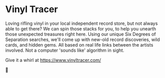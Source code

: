 # Vinyl Tracer 

Loving rifling vinyl in your local independent record store, but not always able to get there? We can spin those stacks for you, to help you unearth those unexpected treasures right here. Using our unique Six Degrees of Separation searches, we'll come up with new-old record discoveries, wild cards, and hidden gems. All based on real life links between the artists involved. Not a computer 'sounds like' algorithm in sight.

Give it a whirl at https://www.vinyltracer.com/

:partying_face:
